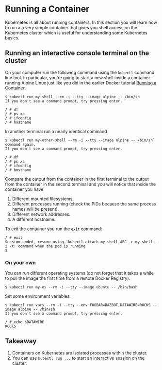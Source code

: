# Running a Container

Kubernetes is all about running containers. In this section you will learn how to run a a very simple container that gives you shell access on the Kubernetes cluster which is useful for understanding some Kubernetes basics.

## Running an interactive console terminal on the cluster

On your computer run the following command using the `kubectl` command line tool. In particular, you're going to start a new shell inside a container running Alpine Linux just like you did in the earlier Docker tutorial [Running a Container](../containers/containers.md).

```console
$ kubectl run my-shell --rm -i --tty --image alpine -- /bin/sh
If you don't see a command prompt, try pressing enter.

/ # df
/ # ps xa
/ # ifconfig
/ # hostname
```

In another terminal run a nearly identical command

```console
$ kubectl run my-other-shell --rm -i --tty --image alpine -- /bin/sh` command again.
If you don't see a command prompt, try pressing enter.

/ # df
/ # ps xa
/ # ifconfig
/ # hostname
```

Compare the output from the container in the first terminal to the output from the container in the second terminal and you will notice that inside the container you have:

1. Different mounted filesystems.
2. Different processes running (check the PIDs because the same process names will be present).
3. Different network addresses.
4. A different hostname.

To exit the container you run the `exit` command:

```console
/ # exit
Session ended, resume using 'kubectl attach my-shell-ABC -c my-shell -i -t' command when the pod is running
$
```

### On your own

You can run different operating systems (do not forget that it takes a while to pull the image the first time from a remote Docker Registry). 

```console
$ kubectl run my-os --rm -i --tty --image ubuntu -- /bin/bash
```

Set some environment variables:

```console
$ kubectl run vars --rm -i --tty --env FOOBAR=BAZBOT,DATAWIRE=ROCKS --image alpine -- /bin/sh
If you don't see a command prompt, try pressing enter.

/ # echo $DATAWIRE
ROCKS
```

## Takeaway

1. Containers on Kubernetes are isolated processes within the cluster.
2. You can use `kubectl run ...` to start an interactive session on the cluster.

